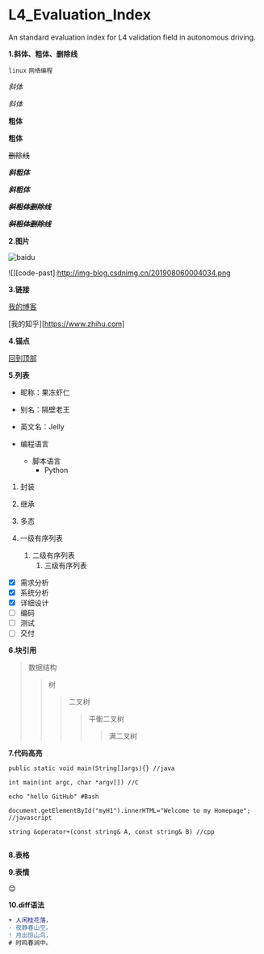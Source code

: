 # L4_Evaluation_Index
An standard evaluation index for L4  validation field in autonomous driving.

**1.斜体、粗体、删除线**  

`linux` `网络编程`

*斜体*

_斜体_

**粗体**

__粗体__

~~删除线~~

***斜粗体***

___斜粗体___

***~~斜粗体删除线~~***

~~***斜粗体删除线***~~

__2.图片__

![baidu](http://www.baidu.com/img/bdlogo.gif "百度logo")

![][code-past]:http://img-blog.csdnimg.cn/201908060004034.png

**3.链接**

[我的博客](http://blog.csdn.net/guodongxiaren "悬停显示")

[我的知乎][https://www.zhihu.com]

__4.锚点__

[回到顶部](#readme)

**5.列表**

* 昵称：果冻虾仁  
- 别名：隔壁老王  
* 英文名：Jelly  

* 编程语言  
    * 脚本语言  
        * Python
        
1. 封装  
2. 继承  
3. 多态  



1. 一级有序列表  
   1. 二级有序列表  
      1. 三级有序列表  
      

- [x] 需求分析
- [x] 系统分析
- [x] 详细设计
- [ ] 编码
- [ ] 测试
- [ ] 交付

**6.块引用**

> 数据结构
>> 树
>>> 二叉树
>>>> 平衡二叉树
>>>>> 满二叉树

**7.代码高亮**  
```
public static void main(String[]args){} //java

int main(int argc, char *argv[]) //C

echo "hello GitHub" #Bash

document.getElementById("myH1").innerHTML="Welcome to my Homepage"; //javascript

string &operator+(const string& A, const string& B) //cpp


```

**8.表格**  

**9.表情**  

:blush:

**10.diff语法**  

```diff
+ 人闲桂花落，
- 夜静春山空。
! 月出惊山鸟，
# 时鸣春涧中。
